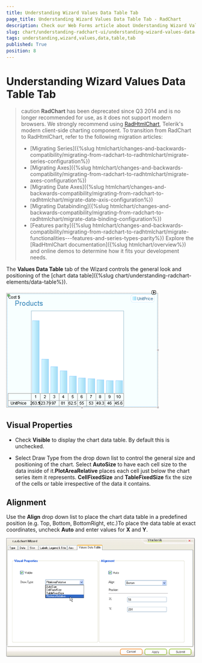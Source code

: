```yaml
---
title: Understanding Wizard Values Data Table Tab
page_title: Understanding Wizard Values Data Table Tab - RadChart
description: Check our Web Forms article about Understanding Wizard Values Data Table Tab.
slug: chart/understanding-radchart-ui/understanding-wizard-values-data-table-tab
tags: understanding,wizard,values,data,table,tab
published: True
position: 8
---
```


# Understanding Wizard Values Data Table Tab

>caution **RadChart** has been deprecated since Q3 2014 and is no longer recommended for use, as it does not support modern browsers. We strongly recommend using [RadHtmlChart](https://www.telerik.com/products/aspnet-ajax/html-chart.aspx), Telerik's modern client-side charting component. 
>To transition from RadChart to RadHtmlChart, refer to the following migration articles:
> - [Migrating Series]({%slug htmlchart/changes-and-backwards-compatibility/migrating-from-radchart-to-radhtmlchart/migrate-series-configuration%})
> - [Migrating Axes]({%slug htmlchart/changes-and-backwards-compatibility/migrating-from-radchart-to-radhtmlchart/migrate-axes-configuration%})
> - [Migrating Date Axes]({%slug htmlchart/changes-and-backwards-compatibility/migrating-from-radchart-to-radhtmlchart/migrate-date-axis-configuration%})
> - [Migrating Databinding]({%slug htmlchart/changes-and-backwards-compatibility/migrating-from-radchart-to-radhtmlchart/migrate-data-binding-configuration%})
> - [Features parity]({%slug htmlchart/changes-and-backwards-compatibility/migrating-from-radchart-to-radhtmlchart/migrate-functionalities---features-and-series-types-parity%})
>Explore the [RadHtmlChart documentation]({%slug htmlchart/overview%}) and online demos to determine how it fits your development needs.

The **Values Data Table** tab of the Wizard controls the general look and positioning of the [chart data table]({%slug chart/understanding-radchart-elements/data-table%}).

![Data Table Drawn PlotAreaRelative](images/radchart-ui008.png)

## Visual Properties

* Check **Visible** to display the chart data table. By default this is unchecked.

* Select Draw Type from the drop down list to control the general size and positioning of the chart. Select **AutoSize** to have each cell size to the data inside of it.**PlotAreaRelative** places each cell just below the chart series item it represents. **CellFixedSize** and **TableFixedSize** fix the size of the cells or table irrespective of the data it contains.

## Alignment

Use the **Align** drop down list to place the chart data table in a predefined position (e.g. Top, Bottom, BottomRight, etc.)To place the data table at exact coordinates, uncheck **Auto** and enter values for **X** and **Y**.

![RadChart Wizard Values Data Table Tab](images/radchart-ui007.png)





